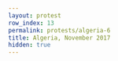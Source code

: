 ```yaml
---
layout: protest
row_index: 13
permalink: protests/algeria-6
title: Algeria, November 2017
hidden: true
---
```

